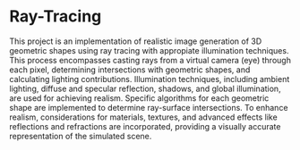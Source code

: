 # Ray-Tracing

This project is an implementation of realistic image generation of 3D geometric shapes using ray tracing with appropiate illumination techniques. This process encompasses casting rays from a virtual camera (eye) through each pixel, determining intersections with geometric shapes, and calculating lighting contributions. Illumination techniques, including ambient lighting, diffuse and specular reflection, shadows, and global illumination, are used for achieving realism. Specific algorithms for each geometric shape are implemented to determine ray-surface intersections. To enhance realism, considerations for materials, textures, and advanced effects like reflections and refractions are incorporated, providing a visually accurate representation of the simulated scene.